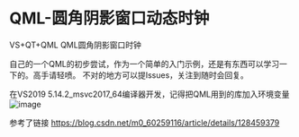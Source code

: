 # QML-圆角阴影窗口动态时钟
VS+QT+QML  QML圆角阴影窗口时钟

自己的一个QML的初步尝试，作为一个简单的入门示例，还是有东西可以学习一下的。高手请轻喷。
不对的地方可以提Issues，关注到随时会回复。

在VS2019   5.14.2_msvc2017_64编译器开发，记得把QML用到的库加入环境变量
![image](https://github.com/QuinnCoder/QML-/assets/38373100/26fd2de7-0ef6-43aa-b180-0733d88484c1)



参考了链接 https://blog.csdn.net/m0_60259116/article/details/128459379

